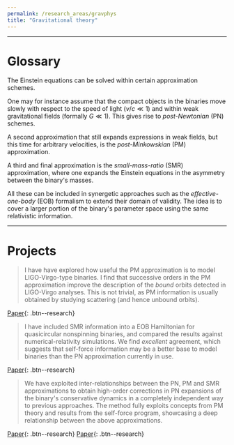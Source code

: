 ```yaml
---
permalink: /research_areas/gravphys
title: "Gravitational theory"
---
```



-------------------------

# Glossary

The Einstein equations can be solved within certain approximation schemes. 

One may for instance assume that the compact objects in the binaries move slowly with respect to the speed of light ($v/c \ll 1$) and within weak gravitational fields (formally $G\ll1$). This gives rise to *post-Newtonian* (PN) schemes. 

A second approximation that still expands expressions in weak fields, but this time for arbitrary velocities, is the *post-Minkowskian* (PM) approximation.  

A third and final approximation is the *small-mass-ratio* (SMR) approximation, where one expands the Einstein equations in the asymmetry between the binary's masses.

All these can be included in synergetic approaches such as the *effective-one-body* (EOB) formalism to extend their domain of validity. The idea is to cover a larger portion of the binary's parameter space using the same relativistic information.

-------------------------

# Projects


> I have have explored how useful the PM approximation is to model LIGO-Virgo-type binaries. I find that successive orders in the PM approximation improve the description of the *bound* orbits detected in LIGO-Virgo analyses. This is not trivial, as PM information is usually obtained by studying scattering (and hence unbound orbits).

[Paper](https://arxiv.org/pdf/1901.07102.pdf){: .btn--research}

> I have included SMR information into a EOB Hamiltonian for quasicircular nonspinning binaries, and compared the results against numerical-relativity simulations. We find *excellent* agreement, which suggests that self-force information may be a better base to model binaries than the PN approximation currently in use. 

[Paper](https://arxiv.org/pdf/1907.11597.pdf){: .btn--research}

> We have exploited inter-relationships between the PN, PM and SMR approximations to obtain high-order corrections in PN expansions of the binary's conservative dynamics in a completely independent way to previous approaches. The method fully exploits concepts from PM theory and results from the self-force program, showcasing a deep relationship between the above approximations. 

[Paper](https://arxiv.org/pdf/2003.11391.pdf){: .btn--research} [Paper](https://arxiv.org/pdf/2010.02018.pdf){: .btn--research}

